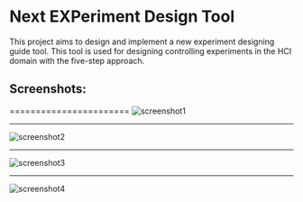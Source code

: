
**N**ext **EXP**eriment Design Tool
=======================

This project aims to design and implement a new experiment designing guide tool.
This tool is used for designing controlling experiments in the HCI domain with the five-step approach.

## Screenshots:
=======================
![screenshot1](/NEXP/NEXP/screenshots/screenshot1.png)

-------------------------------------------------------------------------------------

![screenshot2](/NEXP/NEXP/screenshots/screenshot2.png)

-------------------------------------------------------------------------------------

![screenshot3](/NEXP/NEXP/screenshots/screenshot3.png)

-------------------------------------------------------------------------------------

![screenshot4](/NEXP/NEXP/screenshots/screenshot4.png)
